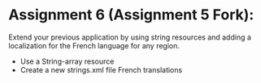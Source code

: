 # Assignment 6 (Assignment 5 Fork): 
Extend your previous application by using string resources and adding a localization for the French language for any region.
* Use a String-array resource
* Create a new strings.xml file French translations
